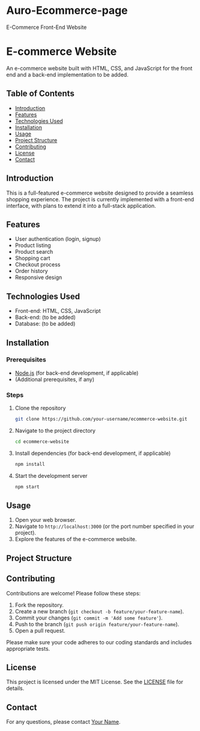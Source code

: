 # Auro-Ecommerce-page
E-Commerce Front-End Website
# E-commerce Website

An e-commerce website built with HTML, CSS, and JavaScript for the front end and a back-end implementation to be added.

## Table of Contents

- [Introduction](#introduction)
- [Features](#features)
- [Technologies Used](#technologies-used)
- [Installation](#installation)
- [Usage](#usage)
- [Project Structure](#project-structure)
- [Contributing](#contributing)
- [License](#license)
- [Contact](#contact)

## Introduction

This is a full-featured e-commerce website designed to provide a seamless shopping experience. The project is currently implemented with a front-end interface, with plans to extend it into a full-stack application.

## Features

- User authentication (login, signup)
- Product listing
- Product search
- Shopping cart
- Checkout process
- Order history
- Responsive design

## Technologies Used

- Front-end: HTML, CSS, JavaScript
- Back-end: (to be added)
- Database: (to be added)

## Installation

### Prerequisites

- [Node.js](https://nodejs.org/) (for back-end development, if applicable)
- (Additional prerequisites, if any)

### Steps

1. Clone the repository
    ```sh
    git clone https://github.com/your-username/ecommerce-website.git
    ```
2. Navigate to the project directory
    ```sh
    cd ecommerce-website
    ```
3. Install dependencies (for back-end development, if applicable)
    ```sh
    npm install
    ```
4. Start the development server
    ```sh
    npm start
    ```

## Usage

1. Open your web browser.
2. Navigate to `http://localhost:3000` (or the port number specified in your project).
3. Explore the features of the e-commerce website.

## Project Structure


## Contributing

Contributions are welcome! Please follow these steps:

1. Fork the repository.
2. Create a new branch (`git checkout -b feature/your-feature-name`).
3. Commit your changes (`git commit -m 'Add some feature'`).
4. Push to the branch (`git push origin feature/your-feature-name`).
5. Open a pull request.

Please make sure your code adheres to our coding standards and includes appropriate tests.

## License

This project is licensed under the MIT License. See the [LICENSE](LICENSE) file for details.

## Contact

For any questions, please contact [Your Name](mailto:your.email@example.com).


